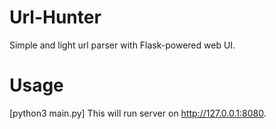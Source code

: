 # Url-Hunter
Simple and light url parser with Flask-powered web UI.
# Usage
[python3 main.py] This will run server on http://127.0.0.1:8080.

